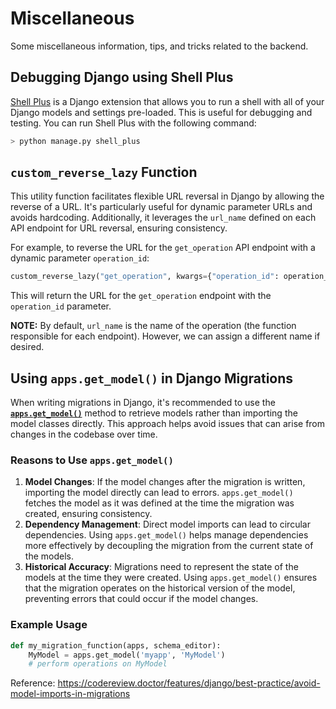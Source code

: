 # Miscellaneous

Some miscellaneous information, tips, and tricks related to the backend.

## Debugging Django using Shell Plus

[Shell Plus](https://django-extensions.readthedocs.io/en/latest/shell_plus.html) is a Django extension that allows you to run a shell with all of your Django models and settings pre-loaded. This is useful for debugging and testing.
You can run Shell Plus with the following command:

```bash
> python manage.py shell_plus
```

## `custom_reverse_lazy` Function

This utility function facilitates flexible URL reversal in Django by allowing the reverse of a URL. It's particularly useful for dynamic parameter URLs and avoids hardcoding. Additionally, it leverages the `url_name` defined on each API endpoint for URL reversal, ensuring consistency.

For example, to reverse the URL for the `get_operation` API endpoint with a dynamic parameter `operation_id`:

```python
custom_reverse_lazy("get_operation", kwargs={"operation_id": operation_instance_1.id})
```

This will return the URL for the `get_operation` endpoint with the `operation_id` parameter.

**NOTE:** By default, `url_name` is the name of the operation (the function responsible for each endpoint). However, we can assign a different name if desired.

## Using `apps.get_model()` in Django Migrations

When writing migrations in Django, it's recommended to use the [**`apps.get_model()`**](https://docs.djangoproject.com/en/5.0/ref/applications/#django.apps.apps.get_model) method to retrieve models rather than importing the model classes directly. This approach helps avoid issues that can arise from changes in the codebase over time.

### Reasons to Use `apps.get_model()`

1. **Model Changes**: If the model changes after the migration is written, importing the model directly can lead to errors. `apps.get_model()` fetches the model as it was defined at the time the migration was created, ensuring consistency.
2. **Dependency Management**: Direct model imports can lead to circular dependencies. Using `apps.get_model()` helps manage dependencies more effectively by decoupling the migration from the current state of the models.
3. **Historical Accuracy**: Migrations need to represent the state of the models at the time they were created. Using `apps.get_model()` ensures that the migration operates on the historical version of the model, preventing errors that could occur if the model changes.

### Example Usage

```python
def my_migration_function(apps, schema_editor):
    MyModel = apps.get_model('myapp', 'MyModel')
    # perform operations on MyModel
```

Reference: <https://codereview.doctor/features/django/best-practice/avoid-model-imports-in-migrations>
